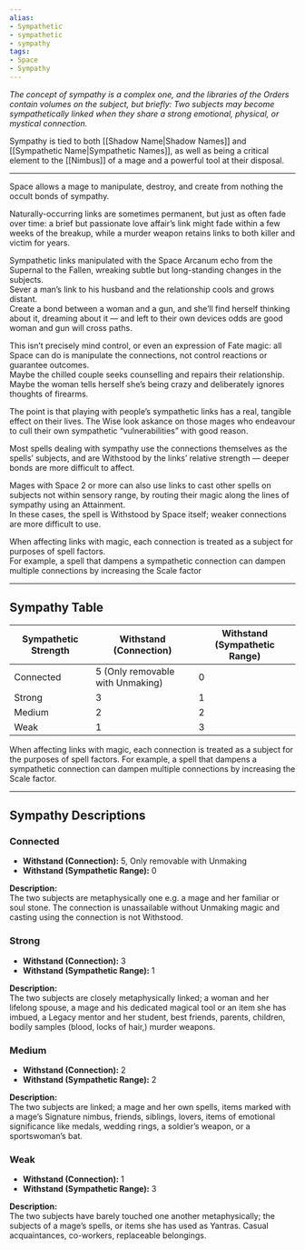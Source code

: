 ```yaml
---
alias:
- Sympathetic
- sympathetic
- sympathy
tags:
- Space
- Sympathy
---
```


_The concept of sympathy is a complex one, and the libraries of the Orders contain volumes on the subject, but briefly: Two subjects may become sympathetically linked when they share a strong emotional, physical, or mystical connection._ 

Sympathy is tied to both [[Shadow Name|Shadow Names]] and [[Sympathetic Name|Sympathetic Names]], as well as being a critical element to the [[Nimbus]] of a mage and a powerful tool at their disposal.

---

Space allows a mage to manipulate, destroy, and create from nothing the occult bonds of sympathy.

Naturally-occurring links are sometimes permanent, but just as often fade over time: a brief but passionate love affair’s link might fade within a few weeks of the breakup, while a murder weapon retains links to both killer and victim for years.

Sympathetic links manipulated with the Space Arcanum echo from the Supernal to the Fallen, wreaking subtle but long-standing changes in the subjects.\
Sever a man’s link to his husband and the relationship cools and grows distant.\
Create a bond between a woman and a gun, and she’ll find herself thinking about it, dreaming about it — and left to their own devices odds are good woman and gun will cross paths.

This isn’t precisely mind control, or even an expression of Fate magic: all Space can do is manipulate the connections, not control reactions or guarantee outcomes.\
Maybe the chilled couple seeks counselling and repairs their relationship.\
Maybe the woman tells herself she’s being crazy and deliberately ignores thoughts of firearms.

The point is that playing with people’s sympathetic links has a real, tangible effect on their lives. The Wise look askance on those mages who endeavour to cull their own sympathetic “vulnerabilities” with good reason.

Most spells dealing with sympathy use the connections themselves as the spells’ subjects, and are Withstood by the links’ relative strength — deeper bonds are more difficult to affect.

Mages with Space 2 or more can also use links to cast other spells on subjects not within sensory range, by routing their magic along the lines of sympathy using an Attainment.\
In these cases, the spell is Withstood by Space itself; weaker connections are more difficult to use.

When affecting links with magic, each connection is treated as a subject for purposes of spell factors.\
For example, a spell that dampens a sympathetic connection can dampen multiple connections by increasing the Scale factor

---

## Sympathy Table

| Sympathetic Strength | Withstand (Connection)           | Withstand (Sympathetic Range) |
| -------------------- | -------------------------------- | ----------------------------- |
| Connected            | 5 (Only removable with Unmaking) | 0                             |
| Strong               | 3                                | 1                             |
| Medium               | 2                                | 2                             |
| Weak                 | 1                                | 3                             |

When affecting links with magic, each connection is treated as a subject for the purposes of spell factors. For example, a spell that dampens a sympathetic connection can dampen multiple connections by increasing the Scale factor.

---

## Sympathy Descriptions

### Connected

- **Withstand (Connection):** 5, Only removable with Unmaking
- **Withstand (Sympathetic Range):** 0

**Description:**\
The two subjects are metaphysically one e.g. a mage and her familiar or soul stone. The connection is unassailable without Unmaking magic and casting using the connection is not Withstood.

### Strong

- **Withstand (Connection):** 3
- **Withstand (Sympathetic Range):** 1

**Description:**\
The two subjects are closely metaphysically linked; a woman and her lifelong spouse, a mage and his dedicated magical tool or an item she has imbued, a Legacy mentor and her student, best friends, parents, children, bodily samples (blood, locks of hair,) murder weapons.

### Medium

- **Withstand (Connection):** 2
- **Withstand (Sympathetic Range):** 2

**Description:**\
The two subjects are linked; a mage and her own spells, items marked with a mage’s Signature nimbus, friends, siblings, lovers, items of emotional significance like medals, wedding rings, a soldier’s weapon, or a sportswoman’s bat.

### Weak

- **Withstand (Connection):** 1
- **Withstand (Sympathetic Range):** 3

**Description:**\
The two subjects have barely touched one another metaphysically; the subjects of a mage’s spells, or items she has used as Yantras. Casual acquaintances, co-workers, replaceable belongings.